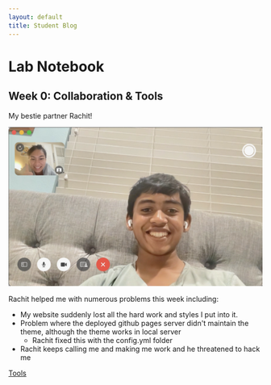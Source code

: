 ```yaml
---
layout: default
title: Student Blog
---
```


# Lab Notebook

## Week 0: Collaboration & Tools

My bestie partner Rachit!

![](/images/rachit.png)

Rachit helped me with numerous problems this week including:
- My website suddenly lost all the hard work and styles I put into it.
- Problem where the deployed github pages server didn't maintain the theme, although the theme works in local server
    - Rachit fixed this with the config.yml folder
- Rachit keeps calling me and making me work and he threatened to hack me

[Tools](/_posts/2023-08-22-linux-shell-and-bash.md)
